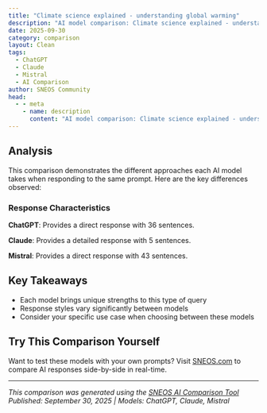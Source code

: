 ```yaml
---
title: "Climate science explained - understanding global warming"
description: "AI model comparison: Climate science explained - understanding global warming..."
date: 2025-09-30
category: comparison
layout: Clean
tags:
  - ChatGPT
  - Claude
  - Mistral
  - AI Comparison
author: SNEOS Community
head:
  - - meta
    - name: description
      content: "AI model comparison: Climate science explained - understanding global warming..."
---
```


<ChatComparison
  title="Climate science explained - understanding global warming"
  prompt="Climate science explained - understanding global warming"
  :responses='{"ChatGPT": "Certainly! Here\u2019s a clear explanation of climate science and global warming:\n\n**Climate Science Explained: Understanding Global Warming**\n\n**1. What is Climate?** \nClimate refers to the long-term patterns of temperature, humidity, wind, and precipitation in a particular region over decades or centuries. Unlike weather, which can change daily, climate is about averages and trends over extended periods.\n\n**2. What is Global Warming?** \nGlobal warming is the ongoing rise in Earth\u2019s average surface temperature due to human activities, especially the burning of fossil fuels like coal, oil, and natural gas. This rise in temperature causes changes in climate patterns worldwide.\n\n**3. The Greenhouse Effect** \n- The Earth\u2019s atmosphere contains greenhouse gases such as carbon dioxide (CO\u2082), methane (CH\u2084), and water vapor. \n- These gases trap heat from the sun, keeping the planet warm enough to support life \u2014 this is called the greenhouse effect. \n- However, increased concentrations of these gases amplify this effect, trapping more heat and raising global temperatures.\n\n**4. Causes of Increased Greenhouse Gases** \n- Burning fossil fuels for energy and transportation. \n- Deforestation, which reduces the number of trees that absorb CO\u2082. \n- Agriculture and livestock produce methane, another potent greenhouse gas. \n- Industrial activities and waste management also contribute.\n\n**5. Impacts of Global Warming** \n- Rising global temperatures lead to melting ice caps and glaciers, causing sea level rise. \n- More frequent and severe extreme weather events, like hurricanes, droughts, and heatwaves. \n- Disruption of ecosystems and loss of biodiversity. \n- Negative effects on agriculture, health, and water supply.\n\n**6. How Scientists Study Climate** \n- Using weather stations, satellites, ocean buoys, and ice core samples to gather data. \n- Climate models simulate the Earth\u2019s systems to predict future changes and understand past trends. \n- Peer-reviewed research ensures findings are based on sound evidence.\n\n**7. What Can Be Done?** \n- Reducing greenhouse gas emissions by shifting to renewable energy sources (solar, wind, hydro). \n- Enhancing energy efficiency. \n- Protecting forests and promoting reforestation. \n- Developing sustainable agriculture and waste management practices. \n- International agreements like the Paris Agreement aim to limit global warming to well below 2\u00B0C.\n\n---\n\nUnderstanding global warming is crucial for taking informed actions to protect our planet\u2019s future. If you\u2019d like, I can provide information on specific topics such as renewable energy, climate policies, or how individuals can reduce their carbon footprint.", "Claude": "# Climate Science Explained: Understanding Global Warming\n\n## The Greenhouse Effect\n\n### Natural Greenhouse Effect\n- **Essential for life**: Without it, Earth\u0027s average temperature would be about -18\u00B0C (0\u00B0F)\n- **How it works**: Solar radiation passes through the atmosphere, warms Earth\u0027s surface, which then emits infrared radiation that greenhouse gases partially trap\n- **Key greenhouse gases**: Water vapor (H\u2082O), carbon dioxide (CO\u2082), methane (CH\u2084), nitrous oxide (N\u2082O)\n\n### Enhanced Greenhouse Effect\n- **Human activities** increase greenhouse gas concentrations\n- **Result**: More heat trapped, leading to global temperature rise\n- **Primary cause**: Burning fossil fuels (coal, oil, natural gas)\n\n## Evidence of Climate Change\n\n### Temperature Records\n- **Global average temperature** has risen ~1.1\u00B0C (2\u00B0F) since late 1800s\n- **Last decade** was the warmest on record\n- **Arctic warming** occurring twice as fast as global average\n\n### Observable Changes\n- **Ice loss**: Shrinking glaciers, declining Arctic sea ice, Greenland/Antarctic ice sheet loss\n- **Sea level rise**: ~20cm since 1900, accelerating rate\n- **Ocean changes**: Warming, acidification from CO\u2082 absorption\n- **Weather patterns**: More frequent extreme heat, changing precipitation\n\n## The Science Behind Attribution\n\n### Multiple Lines of Evidence\n- **Isotope analysis**: CO\u2082 increases match fossil fuel signatures\n- **Timing correlation**: Warming accelerated with industrial emissions\n- **Climate models**: Can only reproduce observed warming when human factors included\n- **Fingerprinting**: Observed changes match predicted greenhouse gas effects\n\n### Scientific Consensus\n- **97%\u002B of climate scientists** agree humans are the primary cause of recent warming\n- **Major scientific organizations** worldwide support this conclusion\n- **IPCC reports** represent consensus of thousands of researchers\n\n## Climate Feedbacks\n\n### Positive Feedbacks (Amplifying)\n- **Ice-albedo feedback**: Less ice \u2192 darker surface \u2192 more heat absorption\n- **Water vapor feedback**: Warmer air holds more water vapor (a greenhouse gas)\n- **Permafrost melting**: Releases stored carbon as CO\u2082 and methane\n\n### Negative Feedbacks (Moderating)\n- **Carbon fertilization**: Higher CO\u2082 can increase plant growth\n- **Cloud formation**: Some cloud types can reflect incoming solar radiation\n\n## Projected Changes\n\n### Temperature\n- **Best-case scenario**: 1.5-2\u00B0C warming by 2100\n- **Current trajectory**: 3-4\u00B0C warming without major action\n- **Regional variation**: Greater warming at poles, over land\n\n### Other Impacts\n- **Sea level**: 0.5-2\u002B meter rise by 2100\n- **Precipitation**: More variable, intense storms, shifting patterns\n- **Extreme events**: More frequent heat waves, droughts, intense storms\n\n## Uncertainty and Risk\n\n### What We Know Well\n- **Direction of change**: Warming will continue with more emissions\n- **Major impacts**: Sea level rise, ice loss, ecosystem shifts\n- **Order of magnitude**: Sensitivity of climate to greenhouse gases\n\n### Key Uncertainties\n- **Exact timing and magnitude** of specific impacts\n- **Regional details** of climate change\n- **Tipping points** in climate system\n- **Effectiveness** of proposed solutions\n\n### Risk Management Approach\n- **Pascal\u0027s Wager for climate**: Costs of action vs. risks of inaction\n- **Precautionary principle**: Act to prevent potentially catastrophic outcomes\n- **Co-benefits**: Many climate solutions offer other advantages\n\n## Natural vs. Human Causes\n\n### Natural Climate Drivers\n- **Solar variations**: Currently in slight cooling phase\n- **Volcanic activity**: Temporary cooling effect\n- **Ocean cycles**: El Ni\u00F1o/La Ni\u00F1a, Atlantic/Pacific oscillations\n\n### Why Current Change is Human-Caused\n- **Rate of change**: Much faster than natural variations\n- **Isotopic evidence**: CO\u2082 increase matches fossil fuel signature\n- **Timing**: Correlates with industrial emissions, not natural cycles\n- **Physics**: Well-understood greenhouse effect\n\n## Common Misconceptions Addressed\n\n### \u0022Climate has always changed naturally\u0022\n- **True, but**: Current rate and cause are unprecedented in human history\n- **Natural changes** typically occur over millennia, not decades\n\n### \u0022CO\u2082 is plant food\u0022\n- **Partially true**: Plants do use CO\u2082\n- **However**: Other factors (water, nutrients", "Mistral": "Certainly! Understanding global warming is crucial for grasping the broader issue of climate change. Here\u2019s a breakdown of the key concepts:\n\n### What is Global Warming?\nGlobal warming refers to the long-term rise in the average temperature of the Earth\u0027s climate system, an aspect of climate change shown by temperature measurements and by multiple effects of the warming. The term is often used interchangeably with climate change, but it specifically refers to the warming component of broader climate changes.\n\n### Causes of Global Warming\n1. **Greenhouse Gases**: The primary cause of global warming is the increase in greenhouse gases (GHGs) in the atmosphere. These gases include carbon dioxide (CO\u2082), methane (CH\u2084), nitrous oxide (N\u2082O), and others. They trap heat in the atmosphere, creating a greenhouse effect.\n2. **Human Activities**: The burning of fossil fuels (coal, oil, and gas) for energy, deforestation, agriculture, and industrial processes are the main human activities contributing to the increase in GHGs.\n3. **Natural Factors**: While natural factors like volcanic activity and changes in solar radiation can influence climate, the current warming trend is primarily driven by human activities.\n\n### Greenhouse Effect\nThe greenhouse effect is a natural process that warms the Earth\u0027s surface. When sunlight reaches Earth\u0027s atmosphere, it is absorbed by the Earth\u0027s surface, and some of this energy is radiated back into the atmosphere as heat. Greenhouse gases in the atmosphere\u2014including water vapor, CO\u2082, methane, nitrous oxide, and others\u2014trap some of this heat, warming the Earth. Without this natural greenhouse effect, the Earth would be too cold to support life.\n\n### Consequences of Global Warming\n1. **Rising Temperatures**: Global average temperatures have been rising, with the last decade being the warmest on record.\n2. **Sea Level Rise**: Melting glaciers and polar ice caps, along with the thermal expansion of seawater, contribute to rising sea levels.\n3. **Extreme Weather Events**: Increased frequency and intensity of heatwaves, droughts, storms, and floods.\n4. **Changes in Precipitation Patterns**: Some regions are experiencing increased rainfall, while others are becoming drier.\n5. **Impacts on Ecosystems**: Changes in temperature and precipitation patterns affect plant and animal habitats, leading to shifts in species distribution and potential extinctions.\n6. **Health Impacts**: Increased heat stress, spread of diseases, and impacts on food and water security.\n\n### Mitigation and Adaptation\n1. **Mitigation**: Efforts to reduce the emission of greenhouse gases and enhance the sinks that absorb these gases. This includes transitioning to renewable energy sources, improving energy efficiency, reforestation, and sustainable agriculture.\n2. **Adaptation**: Measures to reduce the vulnerability of natural and human systems to the effects of climate change. This includes building climate-resilient infrastructure, developing early warning systems for extreme weather events, and protecting ecosystems.\n\n### International Efforts\n1. **Paris Agreement**: A landmark international treaty adopted in 2015, aiming to limit global warming to well below 2\u00B0C, preferably to 1.5\u00B0C, compared to pre-industrial levels.\n2. **United Nations Framework Convention on Climate Change (UNFCCC)**: An international environmental treaty addressing climate change, with the goal of stabilizing greenhouse gas concentrations in the atmosphere.\n\n### Scientific Consensus\nThere is overwhelming consensus among climate scientists that global warming is real and primarily caused by human activities. The Intergovernmental Panel on Climate Change (IPCC) provides comprehensive assessments of the scientific, technical, and socio-economic information relevant to understanding the risk of human-induced climate change.\n\nUnderstanding these key points helps in grasping the complexity and urgency of addressing global warming and climate change."}' 
  published-date="22:46"
/>

## Analysis

This comparison demonstrates the different approaches each AI model takes when responding to the same prompt. Here are the key differences observed:

### Response Characteristics

**ChatGPT**: Provides a direct response with 36 sentences. 

**Claude**: Provides a detailed response with 5 sentences. 

**Mistral**: Provides a direct response with 43 sentences. 

## Key Takeaways

- Each model brings unique strengths to this type of query
- Response styles vary significantly between models
- Consider your specific use case when choosing between these models

## Try This Comparison Yourself

Want to test these models with your own prompts? Visit [SNEOS.com](https://sneos.com) to compare AI responses side-by-side in real-time.

---

*This comparison was generated using the [SNEOS AI Comparison Tool](https://sneos.com)*
*Published: September 30, 2025 | Models: ChatGPT, Claude, Mistral*
